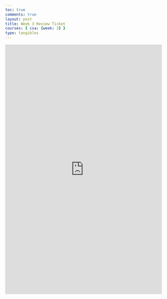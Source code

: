 ```yaml
---
toc: true
comments: true
layout: post
title: Week 3 Review Ticket
courses: { csa: {week: 3} }
type: tangibles
---
```


<html lang="en">
<head>
    <meta charset="UTF-8">
    <meta name="viewport" content="width=device-width, initial-scale=1.0">
    <title>Week 3 Review Ticket</title>
</head>
<body>
    <iframe src="https://github.com/vardaansinha/vsstudent/issues/6" width="100%" height="800px" frameborder="0"></iframe>
</body>
</html>
